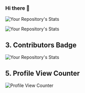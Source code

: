 ### Hi there 👋

<!--
**Dannelysbeth/Dannelysbeth** is a ✨ _special_ ✨ repository because its `README.md` (this file) appears on your GitHub profile.

Here are some ideas to get you started:

- 🔭 I’m currently working on ...
- 🌱 I’m currently learning ...
- 👯 I’m looking to collaborate on ...
- 🤔 I’m looking for help with ...
- 💬 Ask me about ...
- 📫 How to reach me: ...
- 😄 Pronouns: ...
- ⚡ Fun fact: ...
-->

![Your Repository's Stats](https://github-readme-stats.vercel.app/api?username=Dannelysbeth&show_icons=true)


![Your Repository's Stats](https://github-readme-stats.vercel.app/api/top-langs/?username=Dannelysbeth&theme=blue-green)

## 3. Contributors Badge

![Your Repository's Stats](https://contrib.rocks/image?repo=Dannelysbeth/Dannelysbeth)



## 5. Profile View Counter

![Profile View Counter](https://komarev.com/ghpvc/?username=Dannelysbeth)

